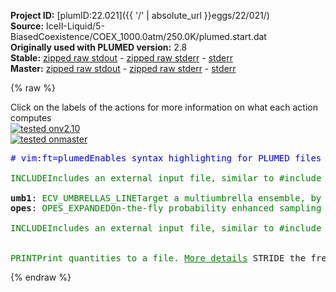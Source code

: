 **Project ID:** [plumID:22.021]({{ '/' | absolute_url }}eggs/22/021/)  
**Source:** IceII-Liquid/5-BiasedCoexistence/COEX_1000.0atm/250.0K/plumed.start.dat  
**Originally used with PLUMED version:** 2.8  
**Stable:** [zipped raw stdout](plumed.start.dat.plumed.stdout.txt.zip) - [zipped raw stderr](plumed.start.dat.plumed.stderr.txt.zip) - [stderr](plumed.start.dat.plumed.stderr)  
**Master:** [zipped raw stdout](plumed.start.dat.plumed_master.stdout.txt.zip) - [zipped raw stderr](plumed.start.dat.plumed_master.stderr.txt.zip) - [stderr](plumed.start.dat.plumed_master.stderr)  

{% raw %}
<div class="plumedpreheader">
<div class="headerInfo" id="value_details_data/IceII-Liquid/5-BiasedCoexistence/COEX_1000.0atm/250.0K/plumed.start.dat"> Click on the labels of the actions for more information on what each action computes </div>
<div class="containerBadge">
<div class="headerBadge"><a href="plumed.start.dat.plumed.stderr"><img src="https://img.shields.io/badge/v2.10-passing-green.svg" alt="tested onv2.10" /></a></div>
<div class="headerBadge"><a href="plumed.start.dat.plumed_master.stderr"><img src="https://img.shields.io/badge/master-passing-green.svg" alt="tested onmaster" /></a></div>
</div>
</div>
<pre class="plumedlisting">
<span class="plumedtooltip" style="color:blue"># vim:ft=plumed<span class="right">Enables syntax highlighting for PLUMED files in vim. See <a href="https://www.plumed.org/doc-master/user-doc/html/vim">here for more details. </a><i></i></span></span>
<br/><span id="data/IceII-Liquid/5-BiasedCoexistence/COEX_1000.0atm/250.0K/plumed.start.datplumed.smooth.dat_short"><span class="plumedtooltip" style="color:green">INCLUDE<span class="right">Includes an external input file, similar to #include in C preprocessor. <a href="https://www.plumed.org/doc-master/user-doc/html/INCLUDE">More details</a>. Show <a class="toggler" href='javascript:;' onclick='toggleDisplay("data/IceII-Liquid/5-BiasedCoexistence/COEX_1000.0atm/250.0K/plumed.start.datplumed.smooth.dat");'>included file</a><i></i></span></span> <span class="plumedtooltip">FILE<span class="right">file to be included<i></i></span></span>=<a class="toggler" href='javascript:;' onclick='toggleDisplay("data/IceII-Liquid/5-BiasedCoexistence/COEX_1000.0atm/250.0K/plumed.start.datplumed.smooth.dat");'>plumed.smooth.dat</a>
</span><span id="data/IceII-Liquid/5-BiasedCoexistence/COEX_1000.0atm/250.0K/plumed.start.datplumed.smooth.dat_long" style="display:none;"><span style="color:blue" class="comment"># The command:
</span><span class="toggler" style="color:red" onclick='toggleDisplay("data/IceII-Liquid/5-BiasedCoexistence/COEX_1000.0atm/250.0K/plumed.start.datplumed.smooth.dat")'># INCLUDE FILE=plumed.smooth.dat
</span><span style="color:blue" class="comment"># ensures PLUMED loads the contents of the file called plumed.smooth.dat</span>
<span style="color:blue" class="comment"># The contents of this file are shown below (click the red comment to hide them).</span>
<span style="display:none;" id="data/IceII-Liquid/5-BiasedCoexistence/COEX_1000.0atm/250.0K/plumed.start.datplumed.smooth.dat">The INCLUDE action with label <b>plumed.smooth.dat</b> calculates something</span><span class="plumedtooltip" style="color:green">ENVIRONMENTSIMILARITY<span class="right">Measure how similar the environment around atoms is to that found in some reference crystal structure. <a href="https://www.plumed.org/doc-master/user-doc/html/ENVIRONMENTSIMILARITY" style="color:green">More details</a><i></i></span></span> ...
 <span class="plumedtooltip">SPECIES<span class="right">this keyword is used for colvars such as coordination number<i></i></span></span>=1-2592:3
 <span class="plumedtooltip">SIGMA<span class="right"> the width to use for the gaussian kernels<i></i></span></span>=0.0775
 <span class="plumedtooltip">CRYSTAL_STRUCTURE<span class="right"> Targeted crystal structure<i></i></span></span>=CUSTOM
 <span class="plumedtooltip">LABEL<span class="right">a label for the action so that its output can be referenced in the input to other actions<i></i></span></span>=<b name="data/IceII-Liquid/5-BiasedCoexistence/COEX_1000.0atm/250.0K/plumed.start.datrefcv" onclick='showPath("data/IceII-Liquid/5-BiasedCoexistence/COEX_1000.0atm/250.0K/plumed.start.dat","data/IceII-Liquid/5-BiasedCoexistence/COEX_1000.0atm/250.0K/plumed.start.datrefcv","data/IceII-Liquid/5-BiasedCoexistence/COEX_1000.0atm/250.0K/plumed.start.datrefcv","brown")'>refcv</b>
 <span class="plumedtooltip">REFERENCE_1<span class="right">PDB files with relative distances from central atom<i></i></span></span>=env1.pdb
 <span class="plumedtooltip">REFERENCE_2<span class="right">PDB files with relative distances from central atom<i></i></span></span>=env2.pdb
 <span class="plumedtooltip">REFERENCE_3<span class="right">PDB files with relative distances from central atom<i></i></span></span>=env3.pdb
 <span class="plumedtooltip">REFERENCE_4<span class="right">PDB files with relative distances from central atom<i></i></span></span>=env4.pdb
 <span class="plumedtooltip">REFERENCE_5<span class="right">PDB files with relative distances from central atom<i></i></span></span>=env5.pdb
 <span class="plumedtooltip">REFERENCE_6<span class="right">PDB files with relative distances from central atom<i></i></span></span>=env6.pdb
 <span class="plumedtooltip">REFERENCE_7<span class="right">PDB files with relative distances from central atom<i></i></span></span>=env7.pdb
 <span class="plumedtooltip">REFERENCE_8<span class="right">PDB files with relative distances from central atom<i></i></span></span>=env8.pdb
 <span class="plumedtooltip">REFERENCE_9<span class="right">PDB files with relative distances from central atom<i></i></span></span>=env9.pdb
 <span class="plumedtooltip">REFERENCE_10<span class="right">PDB files with relative distances from central atom<i></i></span></span>=env10.pdb
 <span class="plumedtooltip">REFERENCE_11<span class="right">PDB files with relative distances from central atom<i></i></span></span>=env11.pdb
 <span class="plumedtooltip">REFERENCE_12<span class="right">PDB files with relative distances from central atom<i></i></span></span>=env12.pdb
 <span class="plumedtooltip">MORE_THAN<span class="right">calculate the number of variables that are more than a certain target value. Options for this keyword are explained in the documentation for <a href="https://www.plumed.org/doc-master/user-doc/html/MORE_THAN">MORE_THAN</a>.<i></i></span></span>={CUBIC D_0=0.7675 D_MAX=1.1175}
 <span class="plumedtooltip">MEAN<span class="right"> calculate the mean of all the quantities<i></i></span></span>
... ENVIRONMENTSIMILARITY
<span style="color:blue"># --- End of included input --- </span></span><br/><span style="display:none;" id="data/IceII-Liquid/5-BiasedCoexistence/COEX_1000.0atm/250.0K/plumed.start.datrefcv">The ENVIRONMENTSIMILARITY action with label <b>refcv</b> calculates the following quantities:<table  align="center" frame="void" width="95%" cellpadding="5%"><tr><td width="5%"><b> Quantity </b>  </td><td><b> Description </b> </td></tr><tr><td width="5%">refcv.value</td><td>the environmental similar parameter for each of the input atoms</td></tr><tr><td width="5%">refcv.morethan</td><td>the number of colvars that have a value more than a threshold</td></tr><tr><td width="5%">refcv.mean</td><td>the mean of the colvars</td></tr></table></span><b name="data/IceII-Liquid/5-BiasedCoexistence/COEX_1000.0atm/250.0K/plumed.start.datumb1" onclick='showPath("data/IceII-Liquid/5-BiasedCoexistence/COEX_1000.0atm/250.0K/plumed.start.dat","data/IceII-Liquid/5-BiasedCoexistence/COEX_1000.0atm/250.0K/plumed.start.datumb1","data/IceII-Liquid/5-BiasedCoexistence/COEX_1000.0atm/250.0K/plumed.start.datumb1","brown")'>umb1</b>: <span class="plumedtooltip" style="color:green">ECV_UMBRELLAS_LINE<span class="right">Target a multiumbrella ensemble, by combining systems each with a parabolic bias potential at a different location. <a href="https://www.plumed.org/doc-master/user-doc/html/ECV_UMBRELLAS_LINE" style="color:green">More details</a><i></i></span></span> <span class="plumedtooltip">ARG<span class="right">the labels of the scalar values that are input to this action<i></i></span></span>=<b name="data/IceII-Liquid/5-BiasedCoexistence/COEX_1000.0atm/250.0K/plumed.start.datrefcv">refcv.morethan</b> <span class="plumedtooltip">TEMP<span class="right"> temperature<i></i></span></span>=250.0 <span class="plumedtooltip">CV_MIN<span class="right">the minimum of the CV range to be explored<i></i></span></span>=378.0 <span class="plumedtooltip">CV_MAX<span class="right">the maximum of the CV range to be explored<i></i></span></span>=486.0 <span class="plumedtooltip">SIGMA<span class="right">sigma of the umbrella Gaussians<i></i></span></span>=1 <span class="plumedtooltip">BARRIER<span class="right">a guess of the free energy barrier to be overcome (better to stay higher than lower)<i></i></span></span>=50
<span style="display:none;" id="data/IceII-Liquid/5-BiasedCoexistence/COEX_1000.0atm/250.0K/plumed.start.datumb1">The ECV_UMBRELLAS_LINE action with label <b>umb1</b> calculates the following quantities:<table  align="center" frame="void" width="95%" cellpadding="5%"><tr><td width="5%"><b> Quantity </b>  </td><td><b> Description </b> </td></tr><tr><td width="5%">umb1..#!custom</td><td>the names of the output components for this action depend on the actions input file see the example inputs below for details</td></tr></table></span><b name="data/IceII-Liquid/5-BiasedCoexistence/COEX_1000.0atm/250.0K/plumed.start.datopes" onclick='showPath("data/IceII-Liquid/5-BiasedCoexistence/COEX_1000.0atm/250.0K/plumed.start.dat","data/IceII-Liquid/5-BiasedCoexistence/COEX_1000.0atm/250.0K/plumed.start.datopes","data/IceII-Liquid/5-BiasedCoexistence/COEX_1000.0atm/250.0K/plumed.start.datopes","brown")'>opes</b>: <span class="plumedtooltip" style="color:green">OPES_EXPANDED<span class="right">On-the-fly probability enhanced sampling with expanded ensembles for the target distribution. <a href="https://www.plumed.org/doc-master/user-doc/html/OPES_EXPANDED" style="color:green">More details</a><i></i></span></span> <span class="plumedtooltip">ARG<span class="right">the label of the ECVs that define the expansion<i></i></span></span>=<b name="data/IceII-Liquid/5-BiasedCoexistence/COEX_1000.0atm/250.0K/plumed.start.datumb1">umb1.*</b> <span class="plumedtooltip">PACE<span class="right">how often the bias is updated<i></i></span></span>=500 <span class="plumedtooltip">STRIDE<span class="right">the frequency with which the forces due to the bias should be calculated<i></i></span></span>=1 <span class="plumedtooltip">WALKERS_MPI<span class="right"> switch on MPI version of multiple walkers<i></i></span></span>
<br/><span style="display:none;" id="data/IceII-Liquid/5-BiasedCoexistence/COEX_1000.0atm/250.0K/plumed.start.datopes">The OPES_EXPANDED action with label <b>opes</b> calculates the following quantities:<table  align="center" frame="void" width="95%" cellpadding="5%"><tr><td width="5%"><b> Quantity </b>  </td><td><b> Description </b> </td></tr><tr><td width="5%">opes.bias</td><td>the instantaneous value of the bias potential</td></tr></table></span><span id="data/IceII-Liquid/5-BiasedCoexistence/COEX_1000.0atm/250.0K/plumed.start.datplumed.strict.dat_short"><span class="plumedtooltip" style="color:green">INCLUDE<span class="right">Includes an external input file, similar to #include in C preprocessor. <a href="https://www.plumed.org/doc-master/user-doc/html/INCLUDE">More details</a>. Show <a class="toggler" href='javascript:;' onclick='toggleDisplay("data/IceII-Liquid/5-BiasedCoexistence/COEX_1000.0atm/250.0K/plumed.start.datplumed.strict.dat");'>included file</a><i></i></span></span> <span class="plumedtooltip">FILE<span class="right">file to be included<i></i></span></span>=<a class="toggler" href='javascript:;' onclick='toggleDisplay("data/IceII-Liquid/5-BiasedCoexistence/COEX_1000.0atm/250.0K/plumed.start.datplumed.strict.dat");'>plumed.strict.dat</a>
</span><span id="data/IceII-Liquid/5-BiasedCoexistence/COEX_1000.0atm/250.0K/plumed.start.datplumed.strict.dat_long" style="display:none;"><span style="color:blue" class="comment"># The command:
</span><span class="toggler" style="color:red" onclick='toggleDisplay("data/IceII-Liquid/5-BiasedCoexistence/COEX_1000.0atm/250.0K/plumed.start.datplumed.strict.dat")'># INCLUDE FILE=plumed.strict.dat
</span><span style="color:blue" class="comment"># ensures PLUMED loads the contents of the file called plumed.strict.dat</span>
<span style="color:blue" class="comment"># The contents of this file are shown below (click the red comment to hide them).</span>
<br/><span style="color:blue" class="comment"># Strict counting of molecules</span>
<span style="display:none;" id="data/IceII-Liquid/5-BiasedCoexistence/COEX_1000.0atm/250.0K/plumed.start.datplumed.strict.dat">The INCLUDE action with label <b>plumed.strict.dat</b> calculates something</span><span class="plumedtooltip" style="color:green">ENVIRONMENTSIMILARITY<span class="right">Measure how similar the environment around atoms is to that found in some reference crystal structure. <a href="https://www.plumed.org/doc-master/user-doc/html/ENVIRONMENTSIMILARITY" style="color:green">More details</a><i></i></span></span> ...
 <span class="plumedtooltip">SPECIES<span class="right">this keyword is used for colvars such as coordination number<i></i></span></span>=1-2592:3
 <span class="plumedtooltip">SIGMA<span class="right"> the width to use for the gaussian kernels<i></i></span></span>=0.0775
 <span class="plumedtooltip">CRYSTAL_STRUCTURE<span class="right"> Targeted crystal structure<i></i></span></span>=CUSTOM
 <span class="plumedtooltip">LABEL<span class="right">a label for the action so that its output can be referenced in the input to other actions<i></i></span></span>=<b name="data/IceII-Liquid/5-BiasedCoexistence/COEX_1000.0atm/250.0K/plumed.start.datrefcv2" onclick='showPath("data/IceII-Liquid/5-BiasedCoexistence/COEX_1000.0atm/250.0K/plumed.start.dat","data/IceII-Liquid/5-BiasedCoexistence/COEX_1000.0atm/250.0K/plumed.start.datrefcv2","data/IceII-Liquid/5-BiasedCoexistence/COEX_1000.0atm/250.0K/plumed.start.datrefcv2","brown")'>refcv2</b>
 <span class="plumedtooltip">REFERENCE_1<span class="right">PDB files with relative distances from central atom<i></i></span></span>=env1.pdb
 <span class="plumedtooltip">REFERENCE_2<span class="right">PDB files with relative distances from central atom<i></i></span></span>=env2.pdb
 <span class="plumedtooltip">REFERENCE_3<span class="right">PDB files with relative distances from central atom<i></i></span></span>=env3.pdb
 <span class="plumedtooltip">REFERENCE_4<span class="right">PDB files with relative distances from central atom<i></i></span></span>=env4.pdb
 <span class="plumedtooltip">REFERENCE_5<span class="right">PDB files with relative distances from central atom<i></i></span></span>=env5.pdb
 <span class="plumedtooltip">REFERENCE_6<span class="right">PDB files with relative distances from central atom<i></i></span></span>=env6.pdb
 <span class="plumedtooltip">REFERENCE_7<span class="right">PDB files with relative distances from central atom<i></i></span></span>=env7.pdb
 <span class="plumedtooltip">REFERENCE_8<span class="right">PDB files with relative distances from central atom<i></i></span></span>=env8.pdb
 <span class="plumedtooltip">REFERENCE_9<span class="right">PDB files with relative distances from central atom<i></i></span></span>=env9.pdb
 <span class="plumedtooltip">REFERENCE_10<span class="right">PDB files with relative distances from central atom<i></i></span></span>=env10.pdb
 <span class="plumedtooltip">REFERENCE_11<span class="right">PDB files with relative distances from central atom<i></i></span></span>=env11.pdb
 <span class="plumedtooltip">REFERENCE_12<span class="right">PDB files with relative distances from central atom<i></i></span></span>=env12.pdb
 <span class="plumedtooltip">MORE_THAN<span class="right">calculate the number of variables that are more than a certain target value. Options for this keyword are explained in the documentation for <a href="https://www.plumed.org/doc-master/user-doc/html/MORE_THAN">MORE_THAN</a>.<i></i></span></span>={CUBIC D_0=0.96 D_MAX=0.96001}
 <span class="plumedtooltip">MEAN<span class="right"> calculate the mean of all the quantities<i></i></span></span>
... ENVIRONMENTSIMILARITY
<span style="color:blue"># --- End of included input --- </span></span><br/><br/><span style="display:none;" id="data/IceII-Liquid/5-BiasedCoexistence/COEX_1000.0atm/250.0K/plumed.start.datrefcv2">The ENVIRONMENTSIMILARITY action with label <b>refcv2</b> calculates the following quantities:<table  align="center" frame="void" width="95%" cellpadding="5%"><tr><td width="5%"><b> Quantity </b>  </td><td><b> Description </b> </td></tr><tr><td width="5%">refcv2.value</td><td>the environmental similar parameter for each of the input atoms</td></tr><tr><td width="5%">refcv2.morethan</td><td>the number of colvars that have a value more than a threshold</td></tr><tr><td width="5%">refcv2.mean</td><td>the mean of the colvars</td></tr></table></span><span class="plumedtooltip" style="color:green">PRINT<span class="right">Print quantities to a file. <a href="https://www.plumed.org/doc-master/user-doc/html/PRINT" style="color:green">More details</a><i></i></span></span> <span class="plumedtooltip">STRIDE<span class="right"> the frequency with which the quantities of interest should be output<i></i></span></span>=500  <span class="plumedtooltip">ARG<span class="right">the labels of the values that you would like to print to the file<i></i></span></span>=* <span class="plumedtooltip">FILE<span class="right">the name of the file on which to output these quantities<i></i></span></span>=COLVAR
</pre>
{% endraw %}
